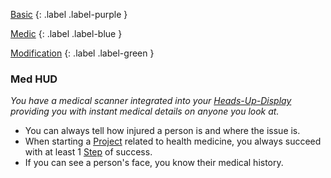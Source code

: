 
[Basic](Game/Basic-List)
{: .label .label-purple }

[Medic](Game/Medic)
{: .label .label-blue }

[Modification](Game/Modification-List)
{: .label .label-green }
### Med HUD
*You have a medical scanner integrated into your [Heads-Up-Display](Game/Blocks/Heads-Up-Display) providing you with instant medical details on anyone you look at.*
* You can always tell how injured a person is and where the issue is.
* When starting a [Project](Game/Core/Skills#Project) related to health medicine, you always succeed with at least 1 [Step](Game/Core/Skills#Step) of success.
* If you can see a person's face, you know their medical history.

